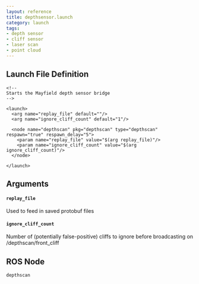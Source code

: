 ```yaml
---
layout: reference
title: depthsensor.launch
category: launch
tags: 
- depth sensor
- cliff sensor
- laser scan
- point cloud
---
```


## Launch File Definition
```
<!--
Starts the Mayfield depth sensor bridge
-->

<launch>
  <arg name="replay_file" default=""/>
  <arg name="ignore_cliff_count" default="1"/>

  <node name="depthscan" pkg="depthscan" type="depthscan" respawn="true" respawn_delay="5">
    <param name="replay_file" value="$(arg replay_file)"/>
    <param name="ignore_cliff_count" value="$(arg ignore_cliff_count)"/>
  </node>

</launch>

```

## Arguments
#### `replay_file`
Used to feed in saved protobuf files

#### `ignore_cliff_count`
Number of (potentially false-positive) cliffs to ignore before
broadcasting on /depthscan/front_cliff

## ROS Node
``depthscan``